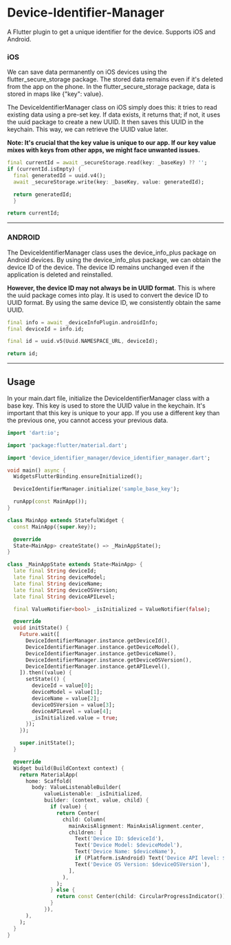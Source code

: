 # Device-Identifier-Manager

A Flutter plugin to get a unique identifier for the device. Supports iOS and Android. 
### iOS
We can save data permanently on iOS devices using the flutter_secure_storage package. The stored data remains even if it's deleted from the app on the phone. In the flutter_secure_storage package, data is stored in maps like {"key": value}.

The DeviceIdentifierManager class on iOS simply does this: it tries to read existing data using a pre-set key. If data exists, it returns that; if not, it uses the uuid package to create a new UUID. It then saves this UUID in the keychain. This way, we can retrieve the UUID value later.

**Note: It's crucial that the key value is unique to our app. If our key value mixes with keys from other apps, we might face unwanted issues.**
```dart
final currentId = await _secureStorage.read(key: _baseKey) ?? '';
if (currentId.isEmpty) {
  final generatedId = uuid.v4();
  await _secureStorage.write(key: _baseKey, value: generatedId);

  return generatedId;
  }

return currentId;
```
---

### ANDROID
The DeviceIdentifierManager class uses the device_info_plus package on Android devices. By using the device_info_plus package, we can obtain the device ID of the device. The device ID remains unchanged even if the application is deleted and reinstalled.

**However, the device ID may not always be in UUID format**. This is where the uuid package comes into play. It is used to convert the device ID to UUID format. By using the same device ID, we consistently obtain the same UUID.
```dart
final info = await _deviceInfoPlugin.androidInfo;
final deviceId = info.id;

final id = uuid.v5(Uuid.NAMESPACE_URL, deviceId);

return id;
```

---

## Usage

In your main.dart file, initialize the DeviceIdentifierManager class with a base key. This key is used to store the UUID value in the keychain. It's important that this key is unique to your app. If you use a different key than the previous one, you cannot access your previous data.

```dart
import 'dart:io';

import 'package:flutter/material.dart';

import 'device_identifier_manager/device_identifier_manager.dart';

void main() async {
  WidgetsFlutterBinding.ensureInitialized();

  DeviceIdentifierManager.initialize('sample_base_key');

  runApp(const MainApp());
}

class MainApp extends StatefulWidget {
  const MainApp({super.key});

  @override
  State<MainApp> createState() => _MainAppState();
}

class _MainAppState extends State<MainApp> {
  late final String deviceId;
  late final String deviceModel;
  late final String deviceName;
  late final String deviceOSVersion;
  late final String deviceAPILevel;

  final ValueNotifier<bool> _isInitialized = ValueNotifier(false);

  @override
  void initState() {
    Future.wait([
      DeviceIdentifierManager.instance.getDeviceId(),
      DeviceIdentifierManager.instance.getDeviceModel(),
      DeviceIdentifierManager.instance.getDeviceName(),
      DeviceIdentifierManager.instance.getDeviceOSVersion(),
      DeviceIdentifierManager.instance.getAPILevel(),
    ]).then((value) {
      setState(() {
        deviceId = value[0];
        deviceModel = value[1];
        deviceName = value[2];
        deviceOSVersion = value[3];
        deviceAPILevel = value[4];
        _isInitialized.value = true;
      });
    });

    super.initState();
  }

  @override
  Widget build(BuildContext context) {
    return MaterialApp(
      home: Scaffold(
        body: ValueListenableBuilder(
            valueListenable: _isInitialized,
            builder: (context, value, child) {
              if (value) {
                return Center(
                  child: Column(
                    mainAxisAlignment: MainAxisAlignment.center,
                    children: [
                      Text('Device ID: $deviceId'),
                      Text('Device Model: $deviceModel'),
                      Text('Device Name: $deviceName'),
                      if (Platform.isAndroid) Text('Device API level: $deviceAPILevel'),
                      Text('Device OS Version: $deviceOSVersion'),
                    ],
                  ),
                );
              } else {
                return const Center(child: CircularProgressIndicator());
              }
            }),
      ),
    );
  }
}
```



